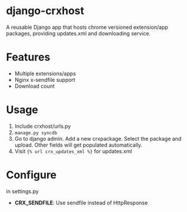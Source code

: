django-crxhost
==============

A reusable Django app that hosts chrome versioned extension/app packages, providing updates.xml and downloading service.


Features
========

* Multiple extensions/apps
* Nginx x-sendfile support
* Download count

Usage
=====

1. Include crxhost/urls.py
2. `manage.py syncdb`
3. Go to django admin. Add a new crxpackage. Select the package and upload. Other fields will get populated automatically.
4. Visit `{% url crx_updates_xml %}` for updates.xml

Configure
=========

in settings.py

* **CRX_SENDFILE**: Use sendfile instead of HttpResponse
